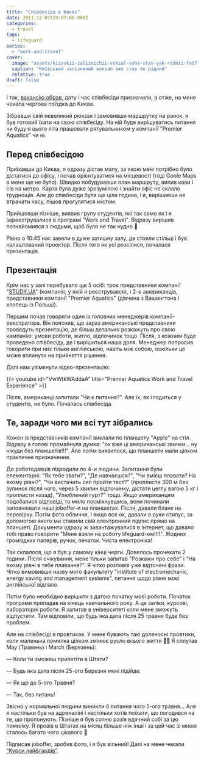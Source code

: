 ```yaml
---
title: "Співбесіда в Києві"
date: 2011-12-07T19:07:00.000Z
categories:
  - travel
tags:
  - lifeguard
series:
  - "work-and-travel"
cover:
  image: "assets/kiivskii-zaliznichii-vokzal-vzhe-stav-yak-ridnii-fed7.jpg"
  caption: "Київський залізничий вокзал вже став як рідний"
  relative: true
draft: false
---
```


І так, [вакансію обрав](/posts/vibir-vakansii), дату і час співбесіди призначили, а отже, на мене чекала чергова поїздка до Києва.

Зібравши свій невеликий рюкзак і замовивши маршрутку на ранок, я був готовий їхати на свою співбесіду. На ній буде вирішуватись питання чи буду я цього літа працювати рятувальником у компанії "Premier Aquatics" чи ні.

## Перед співбесідою

Приїхавши до Києва, я одразу дістав мапу, за якою мені потрібно було дістатися до офісу, і почав орієнтуватися на місцевості (тоді Goole Maps в мене ще не було). Швидко побудувавши план маршруту, випив кави і сів на метро. Карта була дуже зрозумілою і знайти офіс не склало труднощів. Але до співбесіди була ще ціла година, і я, вирішивши не втрачати часу, пішов прогулятися містом.

Прийшовши пізніше, виявив групу студентів, які так само як і я зареєструвалися в програмі "Work and Travel". Відразу вирішив познайомився з людьми, щоб було не так нудно 🙂

Рівно о 10:45 нас завели в дуже затишну залу, де стояли стільці і був налаштований проектор. Після того як усі розсілися, почалася презентація.

## Презентація

Крім нас у залі перебувало ще 5 осіб: троє представники компанії "[STUDY.UA](http://STUDY.UA)" (компанія, у якій я реєструвався), і 2-є американців, представники компанії "Premier Aquatics" (дівчина з Вашингтона і хлопець із Польщі).

Першим почав говорити один із головних менеджерів компанії-реєстратора. Він пояснив, що зараз американські представники проведуть презентацію, де більш детально розкажуть про свою кампанію: умови роботи, житло, відпочинок тощо. Після, з кожним буде проведено співбесіду, де і вирішиться наша доля. Менеджер попросив говорити при них тільки англійською, навіть між собою, оскільки це може вплинути на прийняття рішення.

Далі нам увімкнули відео-презентацію:

{{< youtube id="VwWtkWAddaA" title="Premier Aquatics Work and Travel Experience" >}}

Після, американці запитали "Чи є питання?". Але їх, як і годиться у студентів, не було. Почалась співбесіда.

## Те, заради чого ми всі тут зібрались

Кожен із представників компанії виклали по планшету "Apple" на стіл. Відразу в голові промайнула думка: "ох вже ці американські звички... ну нікуди без планшетів!!!". Але потім виявилося, що планшети мали цілком практичне призначення.

До роботодавців підходили по 4-и людини. Запитання були елементарні: "Як тебе звати?", "Де навчаєшся?", "Чи вмієш плавати? На якому рівні?", "Чи вистачить сил пройти тест?" (проплисти 300 м без зупинок після чого, через 5 хвилин відпочинку, дістати цеглу вагою 5 кг і проплисти назад), "Улюблений гурт?" тощо. Якщо американцям подобалися відповіді, то мило посміхнувшись, вони починали заповнювати наші joboffer-и на планшетах. Після, давали бланк на перевірку. Потім фото обличчя, і якщо все ок, давали в руки стилус, за допомогою якого ми ставили свій електронний підпис прямо на планшеті. Документи одразу ж завантажувалися в Інтернет, що давало тобі право говорити "Мене взяли на роботу lifeguard-ом!!!!". Жодних громіздких паперів, ручок, печаток. Чиста електроніка!

Так склалося, що я був у самому кінці черги. Довелось прочекати 2 години. Після очікування, мене тільки запитав "Розкажи про себе" і "На якому рівні в тебе плавання?". Я чітко розповів уже відточені фрази. Чітко вимовивши назву мого факультету "institute of electromechanic, energy saving and management systems", питання щодо рівня моєї англійської відпало.

Потім було необхідно вирішити з датою початку моєї роботи. Початок програми припадав на кінець навчального року. А це заліки, курсові, лабораторні роботи. Я запитав в університеті коли мене зможуть відпустити. Там відповіли, що будь яка дата після 25 травня буде без проблем.

Але на співбесіді я провтикав. У мене бувають такі доленосні провтики, коли маленька помилка цілком змінює русло всього життя 🤦‍♂️ Я сплутав May (Травень) і March (Березень):

— Коли ти зможеш прилетіти в Штати?

— Будь яка дата після 25-ого Березня мені підійде.

— Як що до 5-ого Травня?

— Так, без питань!

Звісно у нормальної людини виникли б питання чого 5-ого травня… Але я настільки був на адреналіні і настільки хотів поїхати, що погодився на те, що пропонують. Пізніше я був сотню разів вдячний собі за цю помилку. Я провів в Штатах на місяц більше ніж інші і за цей час зі мною сталось багато чого цікавого 🙂

Підписав joboffer, зробив фото, і я був вільний! Далі на мене чекали [“Курси лайфгардів”](/posts/trenig-ryatuvalnikiv-den-1-pochkatok).
